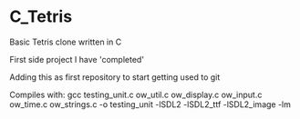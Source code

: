 # C_Tetris
Basic Tetris clone written in C

First side project I have 'completed' 

Adding this as first repository to start getting used to git

Compiles with:
gcc testing_unit.c ow_util.c ow_display.c ow_input.c ow_time.c ow_strings.c -o testing_unit -lSDL2 -lSDL2_ttf -lSDL2_image -lm 
